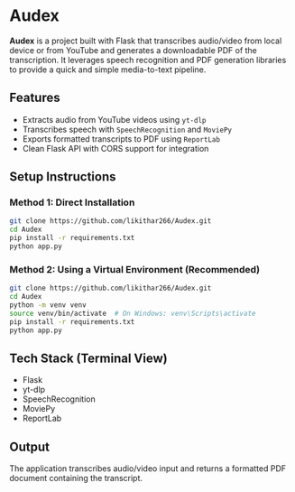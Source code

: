 # Audex

**Audex** is a project built with Flask that transcribes audio/video from local device or from YouTube and generates a downloadable PDF of the transcription. It leverages speech recognition and PDF generation libraries to provide a quick and simple media-to-text pipeline.

## Features

- Extracts audio from YouTube videos using `yt-dlp`
- Transcribes speech with `SpeechRecognition` and `MoviePy`
- Exports formatted transcripts to PDF using `ReportLab`
- Clean Flask API with CORS support for integration

## Setup Instructions

### Method 1: Direct Installation

```bash
git clone https://github.com/likithar266/Audex.git
cd Audex
pip install -r requirements.txt
python app.py
```
### Method 2: Using a Virtual Environment (Recommended)

```bash 
git clone https://github.com/likithar266/Audex.git
cd Audex
python -m venv venv
source venv/bin/activate  # On Windows: venv\Scripts\activate
pip install -r requirements.txt
python app.py
```

## Tech Stack (Terminal View)
- Flask
- yt-dlp
- SpeechRecognition
- MoviePy
- ReportLab

## Output
The application transcribes audio/video input and returns a formatted PDF document containing the transcript.